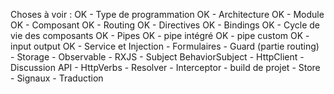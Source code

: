 Choses à voir :
    OK - Type de programmation
    OK - Architecture
    OK - Module
    OK - Composant
    OK - Routing
    OK - Directives
    OK - Bindings
    OK - Cycle de vie des composants
    OK - Pipes
    OK    - pipe intégré
    OK    - pipe custom
    OK - input output
    OK - Service et Injection
    - Formulaires
    - Guard (partie routing)
    - Storage
    - Observable
    - RXJS
    - Subject BehaviorSubject
    - HttpClient
        - Discussion API
        - HttpVerbs
        - Resolver
        - Interceptor
    - build de projet
    - Store
    - Signaux
    - Traduction
